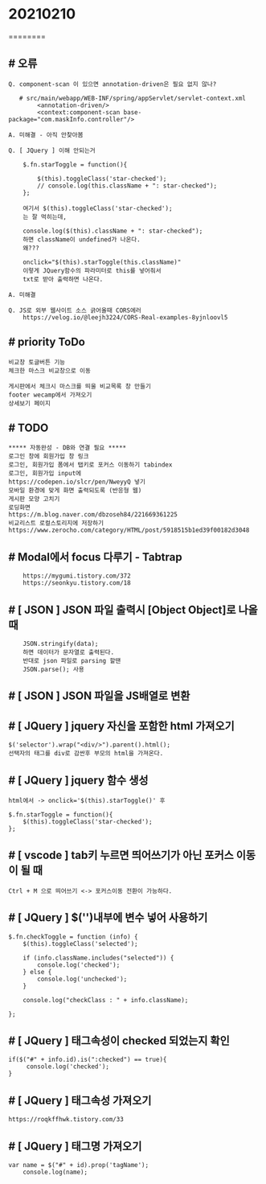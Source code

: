 # 20210210
========

## # 오류
    Q. component-scan 이 있으면 annotation-driven은 필요 없지 않나?

       # src/main/webapp/WEB-INF/spring/appServlet/servlet-context.xml
            <annotation-driven/>
            <context:component-scan base-package="com.maskInfo.controller"/>

    A. 미해결 - 아직 안찾아봄

    Q. [ JQuery ] 이해 안되는거

        $.fn.starToggle = function(){
        
            $(this).toggleClass('star-checked');
            // console.log(this.className + ": star-checked");
        };

        여기서 $(this).toggleClass('star-checked');
        는 잘 먹히는데,

        console.log($(this).className + ": star-checked"); 
        하면 className이 undefined가 나온다.
        왜???

        onclick="$(this).starToggle(this.className)" 
        이렇게 JQuery함수의 파라미터로 this를 넣어줘서
        txt로 받아 출력하면 나온다.

    A. 미해결

    Q. JS로 외부 웹사이트 소스 긁어올때 CORS에러
        https://velog.io/@leejh3224/CORS-Real-examples-8yjnloovl5


## # priority ToDo

    비교창 토글버튼 기능
    체크한 마스크 비교창으로 이동

    게시판에서 체크시 마스크를 띄울 비교목록 창 만들기
    footer wecamp에서 가져오기
    상세보기 페이지


## # TODO
    ***** 자동완성 - DB와 연결 필요 *****
    로그인 창에 회원가입 창 링크
    로그인, 회원가입 폼에서 탭키로 포커스 이동하기 tabindex
    로그인, 회원가입 input에
    https://codepen.io/slcr/pen/NweyyQ 넣기
    모바일 환경에 맞게 화면 출력되도록 (반응형 웹)
    게시판 모양 고치기
    로딩화면 
    https://m.blog.naver.com/dbzoseh84/221669361225
    비교리스트 로컬스토리지에 저장하기
    https://www.zerocho.com/category/HTML/post/5918515b1ed39f00182d3048

## # Modal에서 focus 다루기 - Tabtrap
        https://mygumi.tistory.com/372
        https://seonkyu.tistory.com/18
    

## # [ JSON ] JSON 파일 출력시 [Object Object]로 나올때
        JSON.stringify(data);
        하면 데이터가 문자열로 출력된다.
        반대로 json 파일로 parsing 할땐
        JSON.parse(); 사용

## # [ JSON ] JSON 파일을 JS배열로 변환

## # [ JQuery ] jquery 자신을 포함한 html 가져오기

    $('selector').wrap("<div/>").parent().html();
    선택자의 태그를 div로 감싼후 부모의 html을 가져온다.

## # [ JQuery ] jquery 함수 생성

    html에서 -> onclick='$(this).starToggle()' 후

    $.fn.starToggle = function(){
        $(this).toggleClass('star-checked');
    };


## # [ vscode ] tab키 누르면 띄어쓰기가 아닌 포커스 이동이 될 때
    Ctrl + M 으로 띄어쓰기 <-> 포커스이동 전환이 가능하다.

## # [ JQuery ] $('')내부에 변수 넣어 사용하기
    $.fn.checkToggle = function (info) {
        $(this).toggleClass('selected');

        if (info.className.includes("selected")) {
            console.log('checked');
        } else {
            console.log('unchecked');
        }

        console.log("checkClass : " + info.className);

    };

## # [ JQuery ] 태그속성이 checked 되었는지 확인
    if($("#" + info.id).is(":checked") == true){
         console.log('checked');
    }

## # [ JQuery ] 태그속성 가져오기
    https://roqkffhwk.tistory.com/33

## # [ JQuery ] 태그명 가져오기
    var name = $("#" + id).prop('tagName');
        console.log(name);

